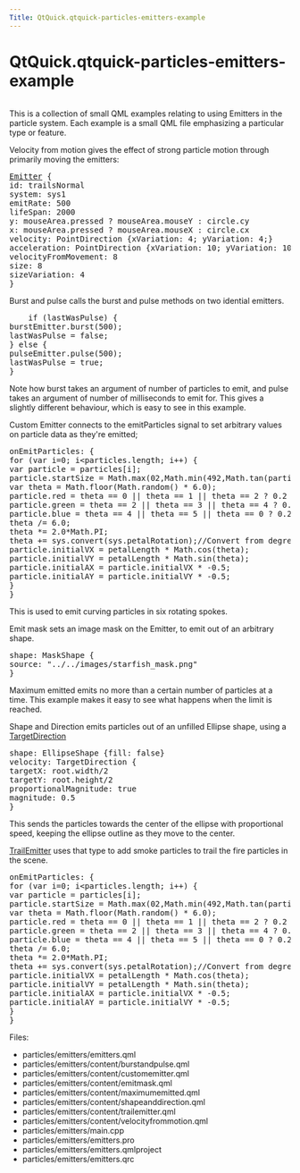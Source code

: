 ```yaml
---
Title: QtQuick.qtquick-particles-emitters-example
---
```


# QtQuick.qtquick-particles-emitters-example

<span class="subtitle"></span>
<!-- $$$particles/emitters-description -->
<p class="centerAlign"><img src="../../../../media/qml-emitters-example.png" alt="" /></p><p>This is a collection of small QML examples relating to using Emitters in the particle system. Each example is a small QML file emphasizing a particular type or feature.</p>
<p>Velocity from motion gives the effect of strong particle motion through primarily moving the emitters:</p>
<pre class="qml"><span class="type"><a href="QtQuick.Particles.Emitter.md">Emitter</a></span> {
<span class="name">id</span>: <span class="name">trailsNormal</span>
<span class="name">system</span>: <span class="name">sys1</span>
<span class="name">emitRate</span>: <span class="number">500</span>
<span class="name">lifeSpan</span>: <span class="number">2000</span>
<span class="name">y</span>: <span class="name">mouseArea</span>.<span class="name">pressed</span> ? <span class="name">mouseArea</span>.<span class="name">mouseY</span> : <span class="name">circle</span>.<span class="name">cy</span>
<span class="name">x</span>: <span class="name">mouseArea</span>.<span class="name">pressed</span> ? <span class="name">mouseArea</span>.<span class="name">mouseX</span> : <span class="name">circle</span>.<span class="name">cx</span>
<span class="name">velocity</span>: <span class="name">PointDirection</span> {<span class="name">xVariation</span>: <span class="number">4</span>; <span class="name">yVariation</span>: <span class="number">4</span>;}
<span class="name">acceleration</span>: <span class="name">PointDirection</span> {<span class="name">xVariation</span>: <span class="number">10</span>; <span class="name">yVariation</span>: <span class="number">10</span>;}
<span class="name">velocityFromMovement</span>: <span class="number">8</span>
<span class="name">size</span>: <span class="number">8</span>
<span class="name">sizeVariation</span>: <span class="number">4</span>
}</pre>
<p>Burst and pulse calls the burst and pulse methods on two idential emitters.</p>
<pre class="qml">    <span class="keyword">if</span> (<span class="name">lastWasPulse</span>) {
<span class="name">burstEmitter</span>.<span class="name">burst</span>(<span class="number">500</span>);
<span class="name">lastWasPulse</span> <span class="operator">=</span> <span class="number">false</span>;
} <span class="keyword">else</span> {
<span class="name">pulseEmitter</span>.<span class="name">pulse</span>(<span class="number">500</span>);
<span class="name">lastWasPulse</span> <span class="operator">=</span> <span class="number">true</span>;
}</pre>
<p>Note how burst takes an argument of number of particles to emit, and pulse takes an argument of number of milliseconds to emit for. This gives a slightly different behaviour, which is easy to see in this example.</p>
<p>Custom Emitter connects to the emitParticles signal to set arbitrary values on particle data as they're emitted;</p>
<pre class="qml"><span class="name">onEmitParticles</span>: {
<span class="keyword">for</span> (<span class="keyword">var</span> <span class="name">i</span>=<span class="number">0</span>; <span class="name">i</span><span class="operator">&lt;</span><span class="name">particles</span>.<span class="name">length</span>; i++) {
var <span class="name">particle</span> = <span class="name">particles</span>[<span class="name">i</span>];
<span class="name">particle</span>.<span class="name">startSize</span> <span class="operator">=</span> <span class="name">Math</span>.<span class="name">max</span>(<span class="number">02</span>,<span class="name">Math</span>.<span class="name">min</span>(<span class="number">492</span>,<span class="name">Math</span>.<span class="name">tan</span>(<span class="name">particle</span>.<span class="name">t</span><span class="operator">/</span><span class="number">2</span>)<span class="operator">*</span><span class="number">24</span>));
var <span class="name">theta</span> = <span class="name">Math</span>.<span class="name">floor</span>(<span class="name">Math</span>.<span class="name">random</span>() <span class="operator">*</span> <span class="number">6.0</span>);
<span class="name">particle</span>.<span class="name">red</span> <span class="operator">=</span> <span class="name">theta</span> <span class="operator">==</span> <span class="number">0</span> <span class="operator">||</span> <span class="name">theta</span> <span class="operator">==</span> <span class="number">1</span> <span class="operator">||</span> <span class="name">theta</span> <span class="operator">==</span> <span class="number">2</span> ? <span class="number">0.2</span> : <span class="number">1</span>;
<span class="name">particle</span>.<span class="name">green</span> <span class="operator">=</span> <span class="name">theta</span> <span class="operator">==</span> <span class="number">2</span> <span class="operator">||</span> <span class="name">theta</span> <span class="operator">==</span> <span class="number">3</span> <span class="operator">||</span> <span class="name">theta</span> <span class="operator">==</span> <span class="number">4</span> ? <span class="number">0.2</span> : <span class="number">1</span>;
<span class="name">particle</span>.<span class="name">blue</span> <span class="operator">=</span> <span class="name">theta</span> <span class="operator">==</span> <span class="number">4</span> <span class="operator">||</span> <span class="name">theta</span> <span class="operator">==</span> <span class="number">5</span> <span class="operator">||</span> <span class="name">theta</span> <span class="operator">==</span> <span class="number">0</span> ? <span class="number">0.2</span> : <span class="number">1</span>;
<span class="name">theta</span> <span class="operator">/=</span> <span class="number">6.0</span>;
<span class="name">theta</span> <span class="operator">*=</span> <span class="number">2.0</span><span class="operator">*</span><span class="name">Math</span>.<span class="name">PI</span>;
<span class="name">theta</span> <span class="operator">+=</span> <span class="name">sys</span>.<span class="name">convert</span>(<span class="name">sys</span>.<span class="name">petalRotation</span>);<span class="comment">//Convert from degrees to radians</span>
<span class="name">particle</span>.<span class="name">initialVX</span> <span class="operator">=</span> <span class="name">petalLength</span> <span class="operator">*</span> <span class="name">Math</span>.<span class="name">cos</span>(<span class="name">theta</span>);
<span class="name">particle</span>.<span class="name">initialVY</span> <span class="operator">=</span> <span class="name">petalLength</span> <span class="operator">*</span> <span class="name">Math</span>.<span class="name">sin</span>(<span class="name">theta</span>);
<span class="name">particle</span>.<span class="name">initialAX</span> <span class="operator">=</span> <span class="name">particle</span>.<span class="name">initialVX</span> <span class="operator">*</span> -<span class="number">0.5</span>;
<span class="name">particle</span>.<span class="name">initialAY</span> <span class="operator">=</span> <span class="name">particle</span>.<span class="name">initialVY</span> <span class="operator">*</span> -<span class="number">0.5</span>;
}
}</pre>
<p>This is used to emit curving particles in six rotating spokes.</p>
<p>Emit mask sets an image mask on the Emitter, to emit out of an arbitrary shape.</p>
<pre class="qml"><span class="name">shape</span>: <span class="name">MaskShape</span> {
<span class="name">source</span>: <span class="string">&quot;../../images/starfish_mask.png&quot;</span>
}</pre>
<p>Maximum emitted emits no more than a certain number of particles at a time. This example makes it easy to see what happens when the limit is reached.</p>
<p>Shape and Direction emits particles out of an unfilled Ellipse shape, using a <a href="QtQuick.Particles.TargetDirection.md">TargetDirection</a></p>
<pre class="qml"><span class="name">shape</span>: <span class="name">EllipseShape</span> {<span class="name">fill</span>: <span class="number">false</span>}
<span class="name">velocity</span>: <span class="name">TargetDirection</span> {
<span class="name">targetX</span>: <span class="name">root</span>.<span class="name">width</span><span class="operator">/</span><span class="number">2</span>
<span class="name">targetY</span>: <span class="name">root</span>.<span class="name">height</span><span class="operator">/</span><span class="number">2</span>
<span class="name">proportionalMagnitude</span>: <span class="number">true</span>
<span class="name">magnitude</span>: <span class="number">0.5</span>
}</pre>
<p>This sends the particles towards the center of the ellipse with proportional speed, keeping the ellipse outline as they move to the center.</p>
<p><a href="QtQuick.Particles.TrailEmitter.md">TrailEmitter</a> uses that type to add smoke particles to trail the fire particles in the scene.</p>
<pre class="qml"><span class="name">onEmitParticles</span>: {
<span class="keyword">for</span> (<span class="keyword">var</span> <span class="name">i</span>=<span class="number">0</span>; <span class="name">i</span><span class="operator">&lt;</span><span class="name">particles</span>.<span class="name">length</span>; i++) {
var <span class="name">particle</span> = <span class="name">particles</span>[<span class="name">i</span>];
<span class="name">particle</span>.<span class="name">startSize</span> <span class="operator">=</span> <span class="name">Math</span>.<span class="name">max</span>(<span class="number">02</span>,<span class="name">Math</span>.<span class="name">min</span>(<span class="number">492</span>,<span class="name">Math</span>.<span class="name">tan</span>(<span class="name">particle</span>.<span class="name">t</span><span class="operator">/</span><span class="number">2</span>)<span class="operator">*</span><span class="number">24</span>));
var <span class="name">theta</span> = <span class="name">Math</span>.<span class="name">floor</span>(<span class="name">Math</span>.<span class="name">random</span>() <span class="operator">*</span> <span class="number">6.0</span>);
<span class="name">particle</span>.<span class="name">red</span> <span class="operator">=</span> <span class="name">theta</span> <span class="operator">==</span> <span class="number">0</span> <span class="operator">||</span> <span class="name">theta</span> <span class="operator">==</span> <span class="number">1</span> <span class="operator">||</span> <span class="name">theta</span> <span class="operator">==</span> <span class="number">2</span> ? <span class="number">0.2</span> : <span class="number">1</span>;
<span class="name">particle</span>.<span class="name">green</span> <span class="operator">=</span> <span class="name">theta</span> <span class="operator">==</span> <span class="number">2</span> <span class="operator">||</span> <span class="name">theta</span> <span class="operator">==</span> <span class="number">3</span> <span class="operator">||</span> <span class="name">theta</span> <span class="operator">==</span> <span class="number">4</span> ? <span class="number">0.2</span> : <span class="number">1</span>;
<span class="name">particle</span>.<span class="name">blue</span> <span class="operator">=</span> <span class="name">theta</span> <span class="operator">==</span> <span class="number">4</span> <span class="operator">||</span> <span class="name">theta</span> <span class="operator">==</span> <span class="number">5</span> <span class="operator">||</span> <span class="name">theta</span> <span class="operator">==</span> <span class="number">0</span> ? <span class="number">0.2</span> : <span class="number">1</span>;
<span class="name">theta</span> <span class="operator">/=</span> <span class="number">6.0</span>;
<span class="name">theta</span> <span class="operator">*=</span> <span class="number">2.0</span><span class="operator">*</span><span class="name">Math</span>.<span class="name">PI</span>;
<span class="name">theta</span> <span class="operator">+=</span> <span class="name">sys</span>.<span class="name">convert</span>(<span class="name">sys</span>.<span class="name">petalRotation</span>);<span class="comment">//Convert from degrees to radians</span>
<span class="name">particle</span>.<span class="name">initialVX</span> <span class="operator">=</span> <span class="name">petalLength</span> <span class="operator">*</span> <span class="name">Math</span>.<span class="name">cos</span>(<span class="name">theta</span>);
<span class="name">particle</span>.<span class="name">initialVY</span> <span class="operator">=</span> <span class="name">petalLength</span> <span class="operator">*</span> <span class="name">Math</span>.<span class="name">sin</span>(<span class="name">theta</span>);
<span class="name">particle</span>.<span class="name">initialAX</span> <span class="operator">=</span> <span class="name">particle</span>.<span class="name">initialVX</span> <span class="operator">*</span> -<span class="number">0.5</span>;
<span class="name">particle</span>.<span class="name">initialAY</span> <span class="operator">=</span> <span class="name">particle</span>.<span class="name">initialVY</span> <span class="operator">*</span> -<span class="number">0.5</span>;
}
}</pre>
<p>Files:</p>
<ul>
<li>particles/emitters/emitters.qml</li>
<li>particles/emitters/content/burstandpulse.qml</li>
<li>particles/emitters/content/customemitter.qml</li>
<li>particles/emitters/content/emitmask.qml</li>
<li>particles/emitters/content/maximumemitted.qml</li>
<li>particles/emitters/content/shapeanddirection.qml</li>
<li>particles/emitters/content/trailemitter.qml</li>
<li>particles/emitters/content/velocityfrommotion.qml</li>
<li>particles/emitters/main.cpp</li>
<li>particles/emitters/emitters.pro</li>
<li>particles/emitters/emitters.qmlproject</li>
<li>particles/emitters/emitters.qrc</li>
</ul>
<!-- @@@particles/emitters -->
